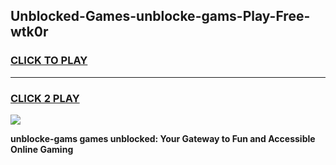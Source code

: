 
## Unblocked-Games-unblocke-gams-Play-Free-wtk0r
<h3>
<a href="https://premium76.site?title=unblocke-gams&ref=18A">CLICK TO PLAY</a></h3>
<hr>

<h3>
<a href="https://premium76.site?title=unblocke-gams&ref=18A">CLICK 2 PLAY</a>
  
</h3>

<a href="https://premium76.site?title=unblocke-gams&ref=18A"><img src="https://clearcache.store/games.png"></a>


**unblocke-gams games unblocked: Your Gateway to Fun and Accessible Online Gaming**

